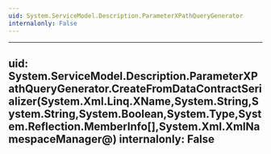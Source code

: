 ```yaml
---
uid: System.ServiceModel.Description.ParameterXPathQueryGenerator
internalonly: False
---
```


---
uid: System.ServiceModel.Description.ParameterXPathQueryGenerator.CreateFromDataContractSerializer(System.Xml.Linq.XName,System.String,System.String,System.Boolean,System.Type,System.Reflection.MemberInfo[],System.Xml.XmlNamespaceManager@)
internalonly: False
---

